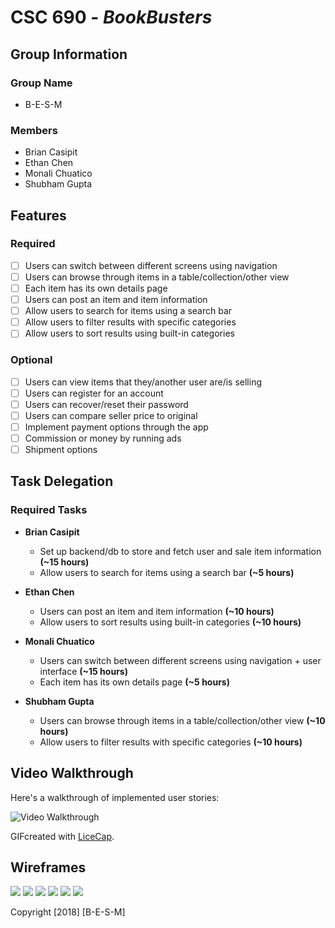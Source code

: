 # CSC 690 - *BookBusters*

## Group Information

### Group Name

- B-E-S-M

### Members

- Brian Casipit
- Ethan Chen
- Monali Chuatico
- Shubham Gupta

## Features

### Required

- [ ] Users can switch between different screens using navigation
- [ ] Users can browse through items in a table/collection/other view
- [ ] Each item has its own details page
- [ ] Users can post an item and item information
- [ ] Allow users to search for items using a search bar
- [ ] Allow users to filter results with specific categories
- [ ] Allow users to sort results using built-in categories

### Optional

- [ ] Users can view items that they/another user are/is selling
- [ ] Users can register for an account
- [ ] Users can recover/reset their password
- [ ] Users can compare seller price to original
- [ ] Implement payment options through the app
- [ ] Commission or money by running ads
- [ ] Shipment options

## Task Delegation

### Required Tasks

* __Brian Casipit__
  * Set up backend/db to store and fetch user and sale item information __(~15 hours)__
  * Allow users to search for items using a search bar __(~5 hours)__

* __Ethan Chen__
  * Users can post an item and item information __(~10 hours)__
  * Allow users to sort results using built-in categories __(~10 hours)__

* __Monali Chuatico__
  * Users can switch between different screens using navigation + user interface __(~15 hours)__
  * Each item has its own details page __(~5 hours)__

* __Shubham Gupta__
  * Users can browse through items in a table/collection/other view __(~10 hours)__
  * Allow users to filter results with specific categories __(~10 hours)__

## Video Walkthrough 

Here's a walkthrough of implemented user stories:

<img src='https://i.imgur.com/hZWUv6Y.gif' title='Video Walkthrough' width='' alt='Video Walkthrough' />

GIFcreated with [LiceCap](http://www.cockos.com/licecap/).

## Wireframes
<img src='https://i.imgur.com/qiAeawq.jpg' /> <img src='https://i.imgur.com/aFJXfIe.jpg' /> <img src='https://i.imgur.com/yCGzNho.jpg' /> <img src='https://i.imgur.com/Caod3pU.jpg' /> <img src='https://i.imgur.com/RzdIuJ1.jpg' /> <img src='https://i.imgur.com/U8xAUp0.jpg' />

Copyright [2018] [B-E-S-M]
